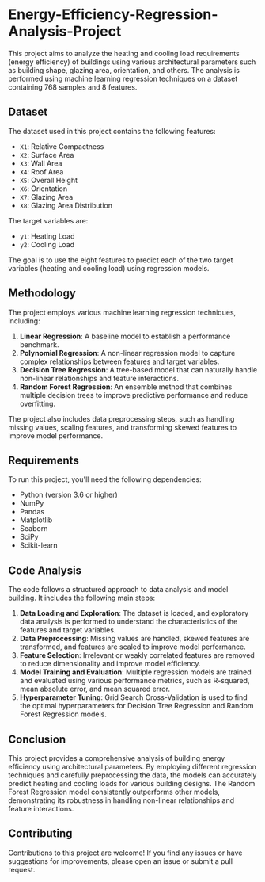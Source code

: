 # Energy-Efficiency-Regression-Analysis-Project

This project aims to analyze the heating and cooling load requirements (energy efficiency) of buildings using various architectural parameters such as building shape, glazing area, orientation, and others. The analysis is performed using machine learning regression techniques on a dataset containing 768 samples and 8 features.

## Dataset

The dataset used in this project contains the following features:

- `X1`: Relative Compactness
- `X2`: Surface Area
- `X3`: Wall Area
- `X4`: Roof Area
- `X5`: Overall Height
- `X6`: Orientation
- `X7`: Glazing Area
- `X8`: Glazing Area Distribution

The target variables are:

- `y1`: Heating Load
- `y2`: Cooling Load

The goal is to use the eight features to predict each of the two target variables (heating and cooling load) using regression models.

## Methodology

The project employs various machine learning regression techniques, including:

1. **Linear Regression**: A baseline model to establish a performance benchmark.
2. **Polynomial Regression**: A non-linear regression model to capture complex relationships between features and target variables.
3. **Decision Tree Regression**: A tree-based model that can naturally handle non-linear relationships and feature interactions.
4. **Random Forest Regression**: An ensemble method that combines multiple decision trees to improve predictive performance and reduce overfitting.

The project also includes data preprocessing steps, such as handling missing values, scaling features, and transforming skewed features to improve model performance.

## Requirements

To run this project, you'll need the following dependencies:

- Python (version 3.6 or higher)
- NumPy
- Pandas
- Matplotlib
- Seaborn
- SciPy
- Scikit-learn

## Code Analysis

The code follows a structured approach to data analysis and model building. It includes the following main steps:

1. **Data Loading and Exploration**: The dataset is loaded, and exploratory data analysis is performed to understand the characteristics of the features and target variables.
2. **Data Preprocessing**: Missing values are handled, skewed features are transformed, and features are scaled to improve model performance.
3. **Feature Selection**: Irrelevant or weakly correlated features are removed to reduce dimensionality and improve model efficiency.
4. **Model Training and Evaluation**: Multiple regression models are trained and evaluated using various performance metrics, such as R-squared, mean absolute error, and mean squared error.
5. **Hyperparameter Tuning**: Grid Search Cross-Validation is used to find the optimal hyperparameters for Decision Tree Regression and Random Forest Regression models.

## Conclusion

This project provides a comprehensive analysis of building energy efficiency using architectural parameters. By employing different regression techniques and carefully preprocessing the data, the models can accurately predict heating and cooling loads for various building designs. The Random Forest Regression model consistently outperforms other models, demonstrating its robustness in handling non-linear relationships and feature interactions.

## Contributing

Contributions to this project are welcome! If you find any issues or have suggestions for improvements, please open an issue or submit a pull request.
